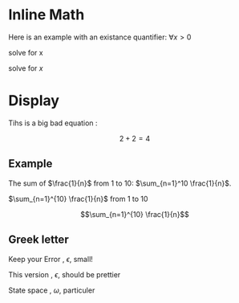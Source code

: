 # Inline Math

Here is an example with an existance quantifier: $\forall x > 0$

solve for x

solve for $x$

# Display

Tihs is a big bad equation :

$$2 + 2 = 4$$

## Example 

The sum of $\frac{1}{n}$ from 1 to 10: $\sum_{n=1}^10 \frac{1}{n}$.

 $\sum_{n=1}^{10} \frac{1}{n}$ from 1 to 10
 
 $$\sum_{n=1}^{10} \frac{1}{n}$$

## Greek letter

Keep your Error , $\epsilon$, small!

This version , $\epsilon$, should be prettier

State space , $\omega$, particuler

